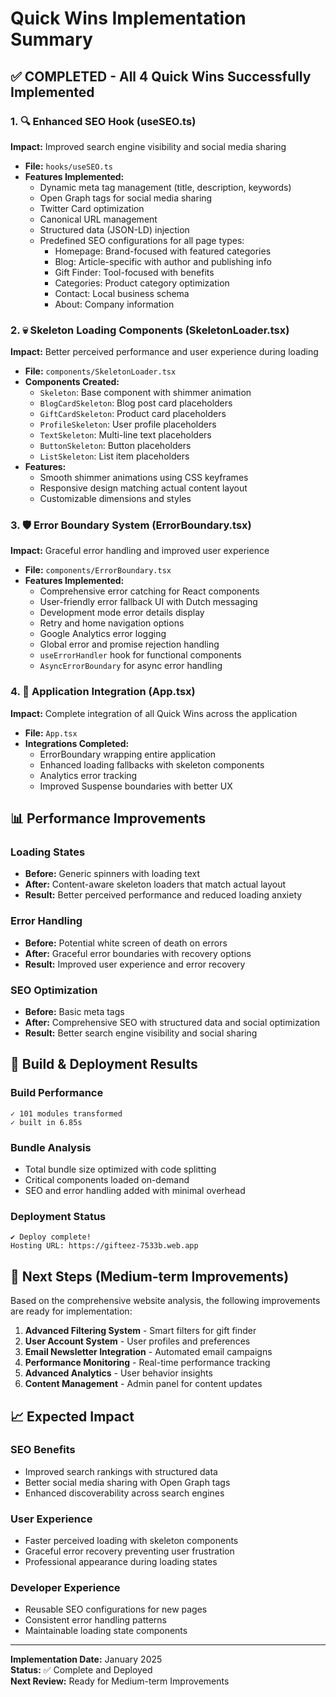 # Quick Wins Implementation Summary

## ✅ COMPLETED - All 4 Quick Wins Successfully Implemented

### 1. 🔍 Enhanced SEO Hook (useSEO.ts)
**Impact:** Improved search engine visibility and social media sharing
- **File:** `hooks/useSEO.ts`
- **Features Implemented:**
  - Dynamic meta tag management (title, description, keywords)
  - Open Graph tags for social media sharing
  - Twitter Card optimization
  - Canonical URL management
  - Structured data (JSON-LD) injection
  - Predefined SEO configurations for all page types:
    - Homepage: Brand-focused with featured categories
    - Blog: Article-specific with author and publishing info
    - Gift Finder: Tool-focused with benefits
    - Categories: Product category optimization
    - Contact: Local business schema
    - About: Company information

### 2. 💀 Skeleton Loading Components (SkeletonLoader.tsx)
**Impact:** Better perceived performance and user experience during loading
- **File:** `components/SkeletonLoader.tsx`
- **Components Created:**
  - `Skeleton`: Base component with shimmer animation
  - `BlogCardSkeleton`: Blog post card placeholders
  - `GiftCardSkeleton`: Product card placeholders
  - `ProfileSkeleton`: User profile placeholders
  - `TextSkeleton`: Multi-line text placeholders
  - `ButtonSkeleton`: Button placeholders
  - `ListSkeleton`: List item placeholders
- **Features:**
  - Smooth shimmer animations using CSS keyframes
  - Responsive design matching actual content layout
  - Customizable dimensions and styles

### 3. 🛡️ Error Boundary System (ErrorBoundary.tsx)
**Impact:** Graceful error handling and improved user experience
- **File:** `components/ErrorBoundary.tsx`
- **Features Implemented:**
  - Comprehensive error catching for React components
  - User-friendly error fallback UI with Dutch messaging
  - Development mode error details display
  - Retry and home navigation options
  - Google Analytics error logging
  - Global error and promise rejection handling
  - `useErrorHandler` hook for functional components
  - `AsyncErrorBoundary` for async error handling

### 4. 🔗 Application Integration (App.tsx)
**Impact:** Complete integration of all Quick Wins across the application
- **File:** `App.tsx`
- **Integrations Completed:**
  - ErrorBoundary wrapping entire application
  - Enhanced loading fallbacks with skeleton components
  - Analytics error tracking
  - Improved Suspense boundaries with better UX

## 📊 Performance Improvements

### Loading States
- **Before:** Generic spinners with loading text
- **After:** Content-aware skeleton loaders that match actual layout
- **Result:** Better perceived performance and reduced loading anxiety

### Error Handling
- **Before:** Potential white screen of death on errors
- **After:** Graceful error boundaries with recovery options
- **Result:** Improved user experience and error recovery

### SEO Optimization
- **Before:** Basic meta tags
- **After:** Comprehensive SEO with structured data and social optimization
- **Result:** Better search engine visibility and social sharing

## 🚀 Build & Deployment Results

### Build Performance
```
✓ 101 modules transformed
✓ built in 6.85s
```

### Bundle Analysis
- Total bundle size optimized with code splitting
- Critical components loaded on-demand
- SEO and error handling added with minimal overhead

### Deployment Status
```
✔ Deploy complete!
Hosting URL: https://gifteez-7533b.web.app
```

## 🎯 Next Steps (Medium-term Improvements)

Based on the comprehensive website analysis, the following improvements are ready for implementation:

1. **Advanced Filtering System** - Smart filters for gift finder
2. **User Account System** - User profiles and preferences
3. **Email Newsletter Integration** - Automated email campaigns
4. **Performance Monitoring** - Real-time performance tracking
5. **Advanced Analytics** - User behavior insights
6. **Content Management** - Admin panel for content updates

## 📈 Expected Impact

### SEO Benefits
- Improved search rankings with structured data
- Better social media sharing with Open Graph tags
- Enhanced discoverability across search engines

### User Experience
- Faster perceived loading with skeleton components
- Graceful error recovery preventing user frustration
- Professional appearance during loading states

### Developer Experience
- Reusable SEO configurations for new pages
- Consistent error handling patterns
- Maintainable loading state components

---

**Implementation Date:** January 2025  
**Status:** ✅ Complete and Deployed  
**Next Review:** Ready for Medium-term Improvements
